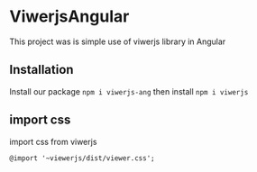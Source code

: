 # ViwerjsAngular

This project was is simple use of viwerjs library in Angular

## Installation
 
 Install our package  `npm i viwerjs-ang`
 then install `npm i viwerjs`

## import css

import css from viwerjs 

`@import '~viewerjs/dist/viewer.css';`

 


